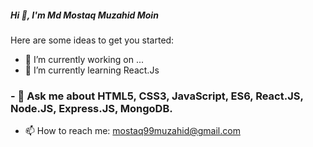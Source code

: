##### Hi  👋, I'm Md Mostaq Muzahid Moin

 
 

Here are some ideas to get you started:

- 🔭 I’m currently working on ...
- 🌱 I’m currently learning  React.Js
### - 💬 Ask me about  HTML5, CSS3, JavaScript, ES6, React.JS, Node.JS, Express.JS, MongoDB.
- 📫 How to reach me: mostaq99muzahid@gmail.com
 
 
